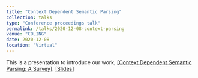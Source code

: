 ```yaml
---
title: "Context Dependent Semantic Parsing"
collection: talks
type: "Conference proceedings talk"
permalink: /talks/2020-12-08-context-parsing
venue: "COLING"
date: 2020-12-08
location: "Virtual"
---
```


This is a presentation to introduce our work, [[Context Dependent Semantic Parsing: A Survey]](https://arxiv.org/abs/2011.00797). [[Slides]](https://monashuni-my.sharepoint.com/:p:/g/personal/zhuang_li_monash_edu/EXAXDQoSPjVKopt7QVEU0-EBMbnxlI6I6U8mUKpL55y5_Q?e=gHiLn8)

